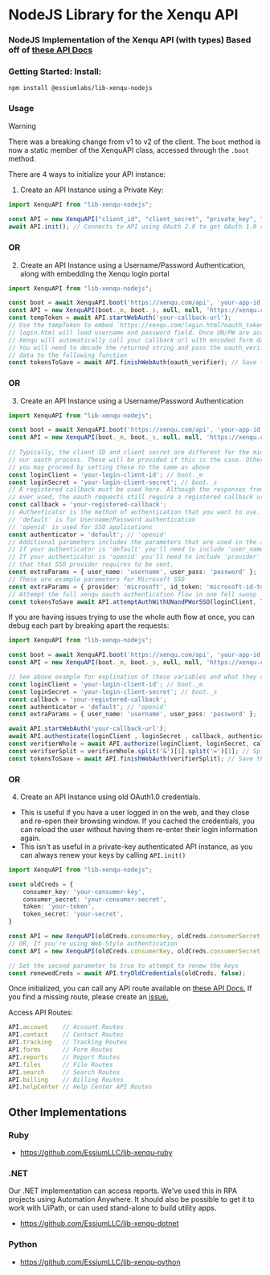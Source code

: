 
  
# NodeJS Library for the Xenqu API 
### NodeJS Implementation of the Xenqu API (with types) Based off of [these API Docs](https://apidocs.xenqu.com/)    
### Getting Started: Install:    
```shell
npm install @essiumlabs/lib-xenqu-nodejs 
```   
### Usage
  
> [!WARNING]  
> There was a breaking change from v1 to v2 of the client.  The `boot` method is now a static member of the XenquAPI class, accessed through the `.boot` method.

There are 4 ways to initialize your API instance:  
  
1. Create an API Instance using a Private Key:    
```typescript 
import XenquAPI from "lib-xenqu-nodejs";  
  
const API = new XenquAPI("client_id", "client_secret", "private_key", "subscriber", 'https://xenqu.com/api');  
await API.init(); // Connects to API using OAuth 2.0 to get OAuth 1.0 credentials 
``` 
### OR  
2. Create an API Instance using a Username/Password Authentication, along with embedding the Xenqu login portal   
```typescript 
import XenquAPI from "lib-xenqu-nodejs";

const boot = await XenquAPI.boot('https://xenqu.com/api', 'your-app-id', 'your-site-profile')  
const API = new XenquAPI(boot._m, boot._s, null, null, 'https://xenqu.com/api', true);  
const tempToken = await API.startWebAuth('your-callback-url');  
// Use the tempToken to embed `https://xenqu.com/login.html?oauth_token=${tempToken}`  
// login.html will load username and password field. Once UN/PW are accepted  
// Xenqu will automatically call your callback url with encoded form data.  
// You will need to decode the returned string and pass the oauth_verifier  
// data to the following function  
const tokensToSave = await API.finishWebAuth(oauth_verifier); // Save these tokens (securely) if you'd like to attempt reauthoriztion later!  
``` 
### OR  
3. Create an API Instance using a Username/Password Authentication   
```typescript 
import XenquAPI from "lib-xenqu-nodejs";

const boot = await XenquAPI.boot('https://xenqu.com/api', 'your-app-id', 'your-site-profile')  
const API = new XenquAPI(boot._m, boot._s, null, null, 'https://xenqu.com/api', true); 
 
// Typically, the client ID and client secret are different for the middle requests in
// our oauth process. These will be provided if this is the case. Otherwise, 
// you may proceed by setting these to the same as above
const loginClient = 'your-login-client-id'; // boot._m
const loginSecret = 'your-login-client-secret'; // boot._s
// A registered callback must be used here. Although the responses from the callbacks aren't
// ever used, the oauth requests still require a registered callback url to be sent
const callback = 'your-registered-callback';
// Authenticator is the method of authentication that you want to use.
// 'default' is for Username/Password authentication
// 'openid' is used for SSO applications
const authenticator = 'default'; // 'openid'
// Additional parameters includes the parameters that are used in the authentication request.
// If your authenticator is 'default' you'll need to include 'user_name' and 'user_pass'
// If your authenticator is 'openid' you'll need to include 'provider' and any other fields
// that that SSO provider requires to be sent.
const extraParams = { user_name: 'username', user_pass: 'password' };
// These are example parameters for Microsoft SSO
const extraParams = { provider: 'microsoft', id_token: 'microsoft-id-token' };
// Attempt the full xenqu oauth authentication flow in one fell swoop
const tokensToSave await API.attemptAuthWithUNandPWorSSO(loginClient, loginSecret, callback, authenticator, extraParams); // Save these tokens (securely) if you'd like to attempt reauthoriztion later!  
``` 
If you are having issues trying to use the whole auth flow at once, you can debug each part by breaking apart the requests:
```typescript
import XenquAPI from "lib-xenqu-nodejs";

const boot = await XenquAPI.boot('https://xenqu.com/api', 'your-app-id', 'your-site-profile')  
const API = new XenquAPI(boot._m, boot._s, null, null, 'https://xenqu.com/api', true); 

// See above example for explination of these variables and what they all mean
const loginClient = 'your-login-client-id'; // boot._m
const loginSecret = 'your-login-client-secret'; // boot._s
const callback = 'your-registered-callback';
const authenticator = 'default'; // 'openid'
const extraParams = { user_name: 'username', user_pass: 'password' };

await API.startWebAuth('your-callback-url'); 
await API.authenticate(loginClient , loginSecret , callback, authenticator, extraParams);  
const verifierWhole = await API.authorize(loginClient, loginSecret, callback); 
const verifierSplit = verifierWhole.split('&')[1].split('=')[1]; // Split form-data response to get verifier
const tokensToSave = await API.finishWebAuth(verifierSplit); // Save these tokens (securely) if you'd like to attempt reauthoriztion later!  
```

### OR  
4. Create an API Instance using old OAuth1.0 credentials.    
 - This is useful if you have a user logged in on the web, and they close and re-open their browsing window. If you cached the credentials, you can reload the user without having them re-enter their login information again.  
 - This isn't as useful in a private-key authenticated API instance, as you can always renew your keys by calling `API.init()`  
```typescript 
import XenquAPI from "lib-xenqu-nodejs";    

const oldCreds = {    
	consumer_key: 'your-consumer-key',    
    consumer_secret: 'your-consumer-secret',    
    token: 'your-token',    
    token_secret: 'your-secret', 
}

const API = new XenquAPI(oldCreds.consumerKey, oldCreds.consumerSecret, "private_key", "subscriber", 'https://xenqu.com/api');  
// OR, If you're using Web-Style authentication  
const API = new XenquAPI(oldCreds.consumerKey, oldCreds.consumerSecret, null, null, 'https://xenqu.com/api', true);  

// Set the second parameter to true to attempt to renew the keys  
const renewedCreds = await API.tryOldCredentials(oldCreds, false);  
``` 
Once initialized, you can call any API route available on [these API Docs.](https://apidocs.xenqu.com/)   If you find a missing route, please create an [issue.](https://github.com/EssiumLLC/lib-xenqu-nodejs)  
  
Access API Routes:    
```typescript 
API.account    // Account Routes 
API.contact    // Contact Routes 
API.tracking   // Tracking Routes 
API.forms      // Form Routes
API.reports    // Report Routes 
API.files      // File Routes
API.search     // Search Routes
API.billing    // Billing Routes
API.helpCenter // Help Center API Routes
```    
 ## Other Implementations    
 ### Ruby  
- https://github.com/EssiumLLC/lib-xenqu-ruby    
    
### .NET  
Our .NET implementation can access reports.  We've used this in RPA projects using Automation Anywhere.  It should also be possible to get it to work with UiPath, or can used stand-alone to build utility apps.    
 - https://github.com/EssiumLLC/lib-xenqu-dotnet  
  
### Python   
- https://github.com/EssiumLLC/lib-xenqu-python

